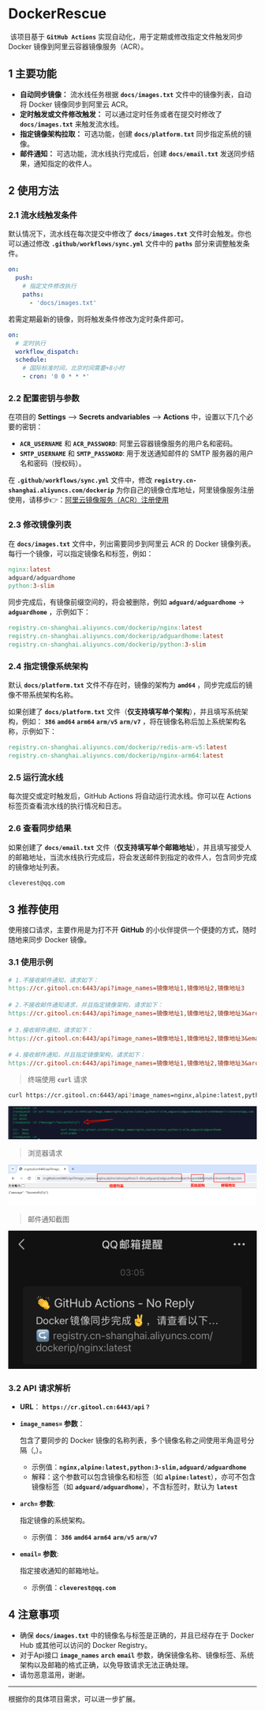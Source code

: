 # DockerRescue

​	该项目基于 **`GitHub Actions`** 实现自动化，用于定期或修改指定文件触发同步 Docker 镜像到阿里云容器镜像服务（ACR）。



## 1 主要功能

- **自动同步镜像：** 流水线任务根据 **`docs/images.txt`** 文件中的镜像列表，自动将 Docker 镜像同步到阿里云 ACR。
- **定时触发或文件修改触发：** 可以通过定时任务或者在提交时修改了 **`docs/images.txt`** 来触发流水线。
- **指定镜像架构拉取：** 可选功能，创建 **`docs/platform.txt`** 同步指定系统的镜像。
- **邮件通知：** 可选功能，流水线执行完成后，创建 **`docs/email.txt`** 发送同步结果，通知指定的收件人。

## 2 使用方法

### 2.1 流水线触发条件

默认情况下，流水线在每次提交中修改了 **`docs/images.txt`** 文件时会触发。你也可以通过修改 **`.github/workflows/sync.yml`** 文件中的 **`paths`** 部分来调整触发条件。

```yaml
on:
  push:
    # 指定文件修改执行
    paths:
      - 'docs/images.txt'
```

若需定期最新的镜像，则将触发条件修改为定时条件即可。

```yaml
on:
  # 定时执行
  workflow_dispatch:
  schedule: 
    # 国际标准时间，北京时间需要+8小时
    - cron: '0 0 * * *'
```

### 2.2 配置密钥与参数

在项目的 **Settings** --> **Secrets andvariables** --> **Actions** 中，设置以下几个必要的密钥：

- **`ACR_USERNAME`**  和 **`ACR_PASSWORD`**: 阿里云容器镜像服务的用户名和密码。
- **`SMTP_USERNAME`** 和 **`SMTP_PASSWORD`**: 用于发送通知邮件的 SMTP 服务器的用户名和密码（授权码）。

在 **`.github/workflows/sync.yml`** 文件中，修改 **`registry.cn-shanghai.aliyuncs.com/dockerip`** 为你自己的镜像仓库地址，阿里镜像服务注册使用，请移步👉：[阿里云镜像服务（ACR）注册使用](https://github.com/iCloudBot/DockerRescue/tree/main/docs#%E9%98%BF%E9%87%8C%E4%BA%91%E9%95%9C%E5%83%8F%E6%9C%8D%E5%8A%A1acr%E6%B3%A8%E5%86%8C%E4%BD%BF%E7%94%A8)

### 2.3 修改镜像列表

在 **`docs/images.txt`** 文件中，列出需要同步到阿里云 ACR 的 Docker 镜像列表。每行一个镜像，可以指定镜像名和标签，例如：

```makefile
nginx:latest
adguard/adguardhome
python:3-slim
```

同步完成后，有镜像前缀空间的，将会被删除，例如 **`adguard/adguardhome`** → **`adguardhome`** ，示例如下：

```makefile
registry.cn-shanghai.aliyuncs.com/dockerip/nginx:latest
registry.cn-shanghai.aliyuncs.com/dockerip/adguardhome:latest
registry.cn-shanghai.aliyuncs.com/dockerip/python:3-slim
```

### 2.4 指定镜像系统架构 

默认 **`docs/platform.txt`** 文件不存在时，镜像的架构为 **`amd64`** ，同步完成后的镜像不带系统架构名称。

如果创建了 **`docs/platform.txt`** 文件（**仅支持填写单个架构**），并且填写系统架构，例如： **`386`** **`amd64`** **`arm64`** **`arm/v5`** **`arm/v7`** ，将在镜像名称后加上系统架构名称，示例如下：

```makefile
registry.cn-shanghai.aliyuncs.com/dockerip/redis-arm-v5:latest
registry.cn-shanghai.aliyuncs.com/dockerip/nginx-arm64:latest
```

### 2.5 运行流水线

每次提交或定时触发后，GitHub Actions 将自动运行流水线。你可以在 Actions 标签页查看流水线的执行情况和日志。

### 2.6 查看同步结果

如果创建了 **`docs/email.txt`** 文件（**仅支持填写单个邮箱地址**），并且填写接受人的邮箱地址，当流水线执行完成后，将会发送邮件到指定的收件人，包含同步完成的镜像地址列表。

```makefile
cleverest@qq.com
```

## 3 推荐使用

使用接口请求，主要作用是为打不开 **GitHub** 的小伙伴提供一个便捷的方式，随时随地来同步 Docker 镜像。

### 3.1 使用示例

```makefile
# 1.不接收邮件通知，请求如下：
https://cr.gitool.cn:6443/api?image_names=镜像地址1,镜像地址2,镜像地址3

# 2.不接收邮件通知请求，并且指定镜像架构，请求如下：
https://cr.gitool.cn:6443/api?image_names=镜像地址1,镜像地址2,镜像地址3&arch=系统架构(arm64、arm/v7)

# 3.接收邮件通知，请求如下：
https://cr.gitool.cn:6443/api?image_names=镜像地址1,镜像地址2,镜像地址3&email=你的邮箱

# 4.接收邮件通知，并且指定镜像架构，请求如下：
https://cr.gitool.cn:6443/api?image_names=镜像地址1,镜像地址2,镜像地址3&arch=arm/v7&email=你的邮箱
```

> 终端使用 **`curl`** 请求

```bash
curl https://cr.gitool.cn:6443/api?image_names=nginx,alpine:latest,python:3-slim,adguard/adguardhome&arch=arm64&email=cleverest@qq.com
```

![](./docs/imgsrc/curl_get.png)

> 浏览器请求

![](./docs/imgsrc/brower.png)

> 邮件通知截图

![](./docs/imgsrc/email.png)

### 3.2 API 请求解析

- **URL**： **`https://cr.gitool.cn:6443/api？`**

- **`image_names=` 参数**：

  包含了要同步的 Docker 镜像的名称列表，多个镜像名称之间使用半角逗号分隔（,）。

  - 示例值：**`nginx,alpine:latest,python:3-slim,adguard/adguardhome`**
  - 解释：这个参数可以包含镜像名和标签（如 **`alpine:latest`**），亦可不包含镜像标签（如 **`adguard/adguardhome`**），不含标签时，默认为 **`latest`**

- **`arch=` 参数**:

  指定镜像的系统架构。

  - 示例值： **`386`** **`amd64`** **`arm64`** **`arm/v5`** **`arm/v7`** 

- **`email=` 参数**:

  指定接收通知的邮箱地址。

  - 示例值：**`cleverest@qq.com`**


## 4 注意事项

- 确保 **`docs/images.txt`** 中的镜像名与标签是正确的，并且已经存在于 Docker Hub 或其他可以访问的 Docker Registry。
- 对于Api接口 **`image_names`** **`arch`** **`email`** 参数，确保镜像名称、镜像标签、系统架构以及邮箱的格式正确，以免导致请求无法正确处理。
- 请勿恶意滥用，谢谢。

------

根据你的具体项目需求，可以进一步扩展。

